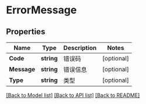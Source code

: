 # ErrorMessage

## Properties
Name | Type | Description | Notes
------------ | ------------- | ------------- | -------------
**Code** | **string** | 错误码 | [optional] 
**Message** | **string** | 错误信息 | [optional] 
**Type** | **string** | 类型 | [optional] 

[[Back to Model list]](../README.md#documentation-for-models) [[Back to API list]](../README.md#documentation-for-api-endpoints) [[Back to README]](../README.md)


